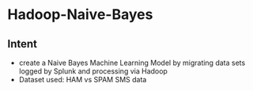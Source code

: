 # Hadoop-Naive-Bayes
## Intent
* create a Naive Bayes Machine Learning Model by migrating data sets logged by Splunk and processing via Hadoop
* Dataset used: HAM vs SPAM SMS data
